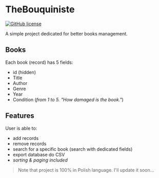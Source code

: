# TheBouquiniste
[![GitHub license](https://img.shields.io/github/license/RooTender/TheBouquiniste)](https://github.com/RooTender/TheBouquiniste/blob/master/LICENSE)

A simple project dedicated for better books management.

## Books
Each book (record) has 5 fields:

- id (hidden)
- Title
- Author
- Genre
- Year
- Condition (*from 1 to 5. "How damaged is the book."*)

## Features
User is able to:

- add records
- remove records
- search for a specific book (search with dedicated fields)
- export database do CSV
- *sorting & paging included*

> Note that project is 100% in Polish language. I'll update it soon...
